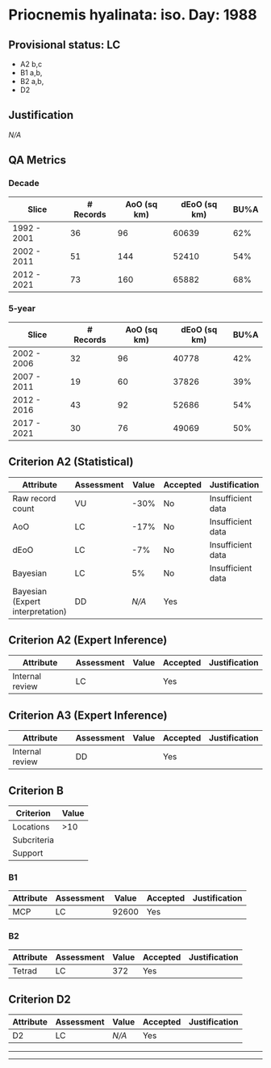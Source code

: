 # Priocnemis hyalinata: iso. Day: 1988
## Provisional status: LC
- A2 b,c
- B1 a,b, 
- B2 a,b, 
- D2

## Justification
*N/A*
## QA Metrics
### Decade
| Slice | # Records | AoO (sq km) | dEoO (sq km) |BU%A |
|---|---|---|---|---|
|1992 - 2001|36|96|60639|62%|
|2002 - 2011|51|144|52410|54%|
|2012 - 2021|73|160|65882|68%|
### 5-year
| Slice | # Records | AoO (sq km) | dEoO (sq km) |BU%A |
|---|---|---|---|---|
|2002 - 2006|32|96|40778|42%|
|2007 - 2011|19|60|37826|39%|
|2012 - 2016|43|92|52686|54%|
|2017 - 2021|30|76|49069|50%|
## Criterion A2 (Statistical)
|Attribute|Assessment|Value|Accepted|Justification
|---|---|---|---|---|
|Raw record count|VU|-30%|No|Insufficient data|
|AoO|LC|-17%|No|Insufficient data|
|dEoO|LC|-7%|No|Insufficient data|
|Bayesian|LC|5%|No|Insufficient data|
|Bayesian (Expert interpretation)|DD|*N/A*|Yes||
## Criterion A2 (Expert Inference)
|Attribute|Assessment|Value|Accepted|Justification
|---|---|---|---|---|
|Internal review|LC||Yes||
## Criterion A3 (Expert Inference)
|Attribute|Assessment|Value|Accepted|Justification
|---|---|---|---|---|
|Internal review|DD||Yes||
## Criterion B
|Criterion| Value|
|---|---|
|Locations|>10|
|Subcriteria||
|Support||
### B1
|Attribute|Assessment|Value|Accepted|Justification
|---|---|---|---|---|
|MCP|LC|92600|Yes||
### B2
|Attribute|Assessment|Value|Accepted|Justification
|---|---|---|---|---|
|Tetrad|LC|372|Yes||
## Criterion D2
|Attribute|Assessment|Value|Accepted|Justification
|---|---|---|---|---|
|D2|LC|*N/A*|Yes||
---
 ---
 <br><br>


